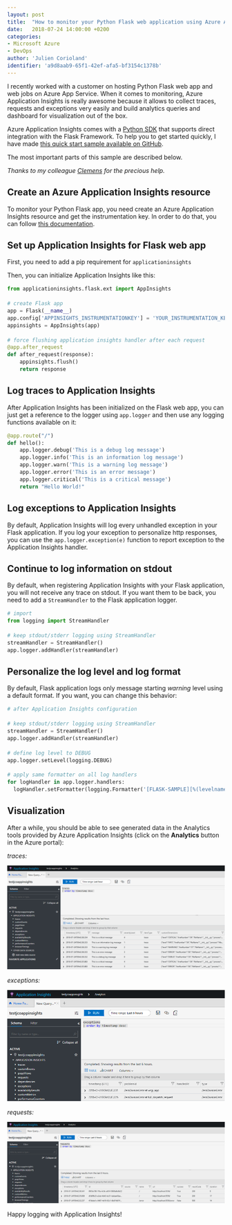```yaml
---
layout: post
title:  "How to monitor your Python Flask web application using Azure Application Insights"
date:   2018-07-24 14:00:00 +0200
categories:
- Microsoft Azure
- DevOps
author: 'Julien Corioland'
identifier: 'a9d8aab9-65f1-42ef-afa5-bf3154c1378b'
---
```


I recently worked with a customer on hosting Python Flask web app and web jobs on Azure App Service. When it comes to monitoring, Azure Application Insights is really awesome because it allows to collect traces, requests and exceptions very easily and build analytics queries and dashboard for visualization out of the box.

Azure Application Insights comes with a [Python SDK](https://github.com/Microsoft/ApplicationInsights-Python) that supports direct integration with the Flask Framework. To help you to get started quickly, I have made [this quick start sample available on GitHub](https://github.com/jcorioland/python-flask-appinsights).

The most important parts of this sample are described below.

*Thanks to my colleague [Clemens](https://github.com/c-w) for the precious help.*

<!--more-->

## Create an Azure Application Insights resource

To monitor your Python Flask app, you need create an Azure Application Insights resource and get the instrumentation key. In order to do that, you can follow [this documentation](https://docs.microsoft.com/en-us/azure/application-insights/app-insights-create-new-resource).

## Set up Application Insights for Flask web app

First, you need to add a pip requirement for `applicationinsights`

Then, you can initialize Application Insights like this:

```python
from applicationinsights.flask.ext import AppInsights

# create Flask app
app = Flask(__name__)
app.config['APPINSIGHTS_INSTRUMENTATIONKEY'] = 'YOUR_INSTRUMENTATION_KEY'
appinsights = AppInsights(app)

# force flushing application insights handler after each request
@app.after_request
def after_request(response):
    appinsights.flush()
    return response
```

## Log traces to Application Insights

After Application Insights has been initialized on the Flask web app, you can just get a reference to the logger using `app.logger` and then use any logging functions available on it:

```python
@app.route("/")
def hello():
    app.logger.debug('This is a debug log message')
    app.logger.info('This is an information log message')
    app.logger.warn('This is a warning log message')
    app.logger.error('This is an error message')
    app.logger.critical('This is a critical message')
    return "Hello World!"
```

## Log exceptions to Application Insights

By default, Application Insights will log every unhandled exception in your Flask application. If you log your exception to personalize http responses, you can use the `app.logger.exception(e)` function to report exception to the Application Insights handler.

## Continue to log information on stdout

By default, when registering Application Insights with your Flask application, you will not receive any trace on stdout. If you want them to be back, you need to add a `StreamHandler` to the Flask application logger.

```python
# import
from logging import StreamHandler

# keep stdout/stderr logging using StreamHandler
streamHandler = StreamHandler()
app.logger.addHandler(streamHandler)
```

## Personalize the log level and log format

By default, Flask application logs only message starting *warning* level using a default format. If you want, you can change this behavior:

```python
# after Application Insights configuration

# keep stdout/stderr logging using StreamHandler
streamHandler = StreamHandler()
app.logger.addHandler(streamHandler)

# define log level to DEBUG
app.logger.setLevel(logging.DEBUG)

# apply same formatter on all log handlers
for logHandler in app.logger.handlers:
  logHandler.setFormatter(logging.Formatter('[FLASK-SAMPLE][%(levelname)s]%(message)s'))
```

## Visualization

After a while, you should be able to see generated data in the Analytics tools provided by Azure Application Insights (click on the **Analytics** button in the Azure portal):

*traces:*

![traces.png](/images/appinsights-flask/traces.png)

*exceptions:*

![exceptions.png](/images/appinsights-flask/exceptions.png)

*requests:*

![requests.png](/images/appinsights-flask/requests.png)

Happy logging with Application Insights!